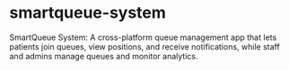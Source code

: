 # smartqueue-system
SmartQueue System: A cross-platform queue management app that lets patients join queues, view positions, and receive notifications, while staff and admins manage queues and monitor analytics.
